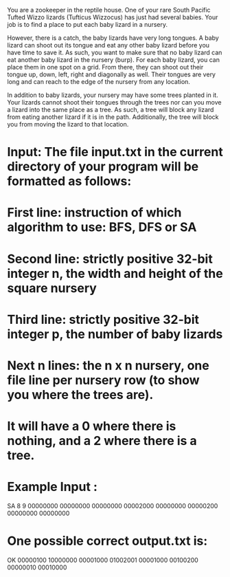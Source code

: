 You are a zookeeper in the reptile house. One of your rare South Pacific Tufted Wizzo lizards
(Tufticus Wizzocus) has just had several babies. Your job is to find a place to put each baby lizard
in a nursery.

However, there is a catch, the baby lizards have very long tongues. A baby lizard can shoot out
its tongue and eat any other baby lizard before you have time to save it. As such, you want to
make sure that no baby lizard can eat another baby lizard in the nursery (burp).
For each baby lizard, you can place them in one spot on a grid. From there, they can shoot out
their tongue up, down, left, right and diagonally as well. Their tongues are very long and can
reach to the edge of the nursery from any location.

In addition to baby lizards, your nursery may have some trees planted in it. Your lizards cannot
shoot their tongues through the trees nor can you move a lizard into the same place as a tree. As
such, a tree will block any lizard from eating another lizard if it is in the path. Additionally, the
tree will block you from moving the lizard to that location.

# Input: The file input.txt in the current directory of your program will be formatted as follows:

# First line: instruction of which algorithm to use: BFS, DFS or SA
# Second line: strictly positive 32-bit integer n, the width and height of the square nursery
# Third line: strictly positive 32-bit integer p, the number of baby lizards
# Next n lines: the n x n nursery, one file line per nursery row (to show you where the trees are).
#               It will have a 0 where there is nothing, and a 2 where there is a tree.

# Example Input :
SA
8
9
00000000
00000000
00000000
00002000
00000000
00000200
00000000
00000000

# One possible correct output.txt is:
OK
00000100
10000000
00001000
01002001
00001000
00100200
00000010
00010000
